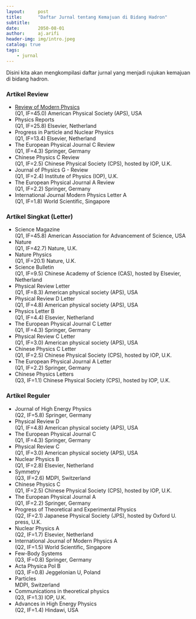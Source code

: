 ```yaml
---
layout:     post
title:      "Daftar Jurnal tentang Kemajuan di Bidang Hadron"
subtitle:   
date:       2050-08-01
author:     aj.arifi
header-img: img/intro.jpeg
catalog: true
tags:
    - jurnal
---
```


Disini kita akan mengkompilasi daftar jurnal yang menjadi rujukan kemajuan di bidang hadron.

### Artikel Review

* [Review of Modern Physics](https://journals.aps.org/rmp/)\
  (Q1, IF=45.0) American Physical Society (APS), USA
* Physics Reports\
  (Q1, IF=25.8) Elsevier, Netherland
* Progress in Particle and Nuclear Physics\
  (Q1, IF=13.4) Elsevier, Netherland
* The European Physical Journal C Review\
  (Q1, IF=4.3) Springer, Germany
* Chinese Physics C Review\
  (Q1, IF=2.5) Chinese Physical Society (CPS), hosted by IOP, U.K.
* Journal of Physics G - Review\
  (Q1, IF=2.4) Institute of Physics (IOP), U.K.
* The European Physical Journal A Review\
  (Q1, IF=2.2) Springer, Germany
* International Journal Modern Physics Letter A\
  (Q1, IF=1.8) World Scientific, Singapore

### Artikel Singkat (Letter)

* Science Magazine\
  (Q1, IF=45.8) American Association for Advancement of Science, USA
* Nature\
  (Q1, IF=42.7) Nature, U.K.
* Nature Physics\
  (Q1, IF=20.1) Nature, U.K.
* Science Bulletin\
  (Q1, IF=9.5) Chinese Academy of Science (CAS), hosted by Elsevier, Netherland
* Physical Review Letter\
  (Q1, IF=8.3) American physical society (APS), USA
* Physical Review D Letter\
  (Q1, IF=4.8) American physical society (APS), USA
* Physics Letter B\
  (Q1, IF=4.4) Elsevier, Netherland
* The European Physical Journal C Letter\
  (Q1, IF=4.3) Springer, Germany
* Physical Review C Letter\
  (Q1, IF=3.0) American physical society (APS), USA
* Chinese Physics C Letter\
  (Q1, IF=2.5) Chinese Physical Society (CPS), hosted by IOP, U.K.
* The European Physical Journal A Letter\
  (Q1, IF=2.2) Springer, Germany
* Chinese Physics Letters\
  (Q3, IF=1.1) Chinese Physical Society (CPS), hosted by IOP, U.K.

### Artikel Reguler

* Journal of High Energy Physics\
  (Q2, IF=5.8) Springer, Germany
* Physical Review D\
  (Q1, IF=4.8) American physical society (APS), USA
* The European Physical Journal C\
  (Q1, IF=4.3) Springer, Germany
* Physical Review C\
  (Q1, IF=3.0) American physical society (APS), USA
* Nuclear Physics B\
  (Q1, IF=2.8) Elsevier, Netherland
* Symmetry\
  (Q3, IF=2.6) MDPI, Switzerland
* Chinese Physics C\
  (Q1, IF=2.5) Chinese Physical Society (CPS), hosted by IOP, U.K.
* The European Physical Journal A\
  (Q1, IF=2.2) Springer, Germany
* Progress of Theoretical and Experimental Physics\
  (Q2, IF=2.1) Japanese Physical Society (JPS), hosted by Oxford U. press, U.K.
* Nuclear Physics A\
  (Q2, IF=1.7) Elsevier, Netherland
* International Journal of Modern Physics A\
  (Q2, IF=1.5) World Scientific, Singapore
* Few-Body Systems\
  (Q3, IF=0.8) Springer, Germany
* Acta Physica Pol B\
  (Q3, IF=0.8) Jeggelonian U, Poland
* Particles\
  MDPI, Switzerland
* Communications in theoretical physics\
  (Q3, IF=1.3) IOP, U.K.
* Advances in High Energy Physics\
  (Q2, IF=1.4) Hindawi, USA
